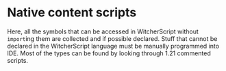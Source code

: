 # Native content scripts

Here, all the symbols that can be accessed in WitcherScript without `import`ing them are collected and if possible declared.
Stuff that cannot be declared in the WitcherScript language must be manually programmed into IDE.
Most of the types can be found by looking through 1.21 commented scripts.